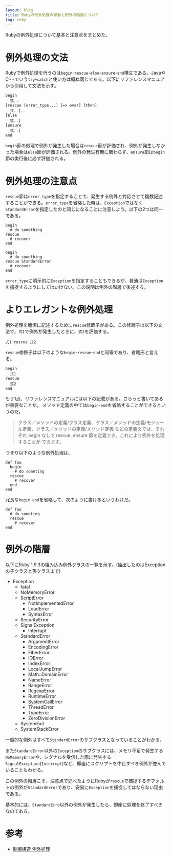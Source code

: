 ```yaml
---
layout: blog
title: Rubyの例外処理の挙動と例外の階層について
tag: ruby
---
```




Rubyの例外処理について基本と注意点をまとめた。

# 例外処理の文法

Rubyで例外処理を行うのは`begin`-`rescue`-`else`-`ensure`-`end`構文である。JavaやC++でいう`try`-`catch`と使い方は概ね同じである。以下にリファレンスマニュアから引用して文法を示す。

~~~~
begin
  式..
[rescue [error_type,..] [=> evar] [then]
  式..]..
[else
  式..]
[ensure
  式..]
end
~~~~

`begin`節の処理で例外が発生した場合は`rescue`節が評価され、例外が発生しなかった場合は`else`節が評価される。例外の発生有無に関わらず、`ensure`節は`begin`節の実行後に必ず評価される。

# 例外処理の注意点

`rescue`節は`error_type`を指定することで、発生する例外と対応させて複数記述することができる。`error_type`を省略した時は、`Exception`ではなく`StandardError`を指定したのと同じになることに注意しよう。以下の2つは同一である。

~~~~
begin
  # do something
rescue 
  # recover
end
~~~~

~~~~
begin
  # do something
rescue StandardError
  # recover
end
~~~~

`error_type`に明示的に`Exception`を指定することもできるが、普通は`Exception`を捕捉するようにしてはいけない。この説明は例外の階層で後述する。

# よりエレガントな例外処理

例外処理を簡潔に記述するために`rescue`修飾子がある。この修飾子は以下の文法で、`式1`で例外が発生したときに、`式2`を評価する。

~~~~
式1 rescue 式2
~~~~

`rescue`修飾子は以下のような`begin`-`rescue`-`end`と同等であり、省略形と言える。

~~~~
begin
  式1
rescue
  式2
end
~~~~

もう1点、リファレンスマニュアルには以下の記載がある。さらっと書いてあるが重要なことだ。
メソッド定義の中では`begin`-`end`を省略することができるというのだ。

> クラス／メソッドの定義/クラス定義、クラス／メソッドの定義/モジュール定義、クラス／メソッドの定義/メソッド定義 などの定義文では、それぞれ begin なしで rescue, ensure 節を定義でき、これにより例外を処理することが できます。

つまり以下のような例外処理は、

~~~~
def foo
  begin
    # do someting
  rescue
    # recover
  end
end
~~~~

冗長な`begin`-`end`を省略して、次のように書けるというわけだ。

~~~~
def foo
  # do someting
  rescue
    # recover
end
~~~~

# 例外の階層

以下にRuby 1.9.3の組み込み例外クラスの一覧を示す。(抽出したのはExceptionの子クラスと孫クラスまで)

- Exception
  - fatal
  - NoMemoryError
  - ScriptError
    - NotImplementedError
    - LoadError
    - SyntaxError
  - SecurityError
  - SignalException
    - Interrupt
  - StandardError
    - ArgumentError
    - EncodingError
    - FiberError
    - IOError
    - IndexError
    - LocalJumpError
    - Math::DomainError
    - NameError
    - RangeError
    - RegexpError
    - RuntimeError
    - SystemCallError
    - ThreadError
    - TypeError
    - ZeroDivisionError
  - SystemExit
  - SystemStackError

一般的な例外はすべて`StandardError`のサブクラスとなっていることがわかる。

また`StandardError`以外の`Exception`のサブクラスには、メモリ不足で発生する`NoMemoryError`や、シグナルを受信した際に発生する`SignalException`(`Interrupt`)など、即座にスクリプトを中止すべき例外が並んでいることもわかる。

この例外の階層こそ、注意点で述べたようにRubyが`rescue`で捕捉するデフォルトの例外が`StandardError`であり、安易に`Exception`を捕捉してはならない理由である。

基本的には、`StandardErro`以外の例外が発生したら、即座に処理を終了すべきなのである。

# 参考

- [制御構造 例外処理](http://docs.ruby-lang.org/ja/1.9.3/doc/spec=2fcontrol.html#BEGIN)

